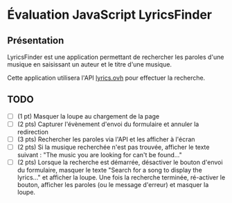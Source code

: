 # Évaluation JavaScript LyricsFinder

## Présentation

LyricsFinder est une application permettant de rechercher les paroles d'une musique en saisissant un auteur et le titre d'une musique.

Cette application utilisera l'API [lyrics.ovh](https://lyricsovh.docs.apiary.io) pour effectuer la recherche.

## TODO

- [ ] (1 pt) Masquer la loupe au chargement de la page
- [ ] (2 pts) Capturer l'évènement d'envoi du formulaire et annuler la redirection
- [ ] (3 pts) Rechercher les paroles via l'API et les afficher à l'écran
- [ ] (2 pts) Si la musique recherchée n'est pas trouvée, afficher le texte suivant : "The music you are looking for can't be found..."
- [ ] (2 pts) Lorsque la recherche est démarrée, désactiver le bouton d'envoi du formulaire, masquer le texte "Search for a song to display the lyrics..." et afficher la loupe. Une fois la recherche terminée, ré-activer le bouton, afficher les paroles (ou le message d'erreur) et masquer la loupe.